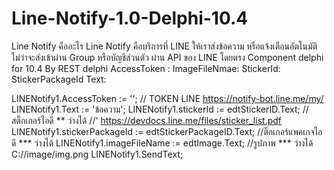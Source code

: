 # Line-Notify-1.0-Delphi-10.4
Line Notify คืออะไร Line Notify คือบริการที่ LINE ให้เราส่งข้อความ หรือแจ้งเตือนอัตโนมัติ ไม่ว่าจะส่งเข้าผ่าน Group หรือบัญชีส่วนตัว ผ่าน API ของ LINE โดยตรง 
Component delphi for 10.4 By REST delphi
AccessToken :
ImageFileNmae:
StickerId:
StickerPackageId
Text:

LINENotify1.AccessToken := ''; // TOKEN LINE https://notify-bot.line.me/my/
LINENotify1.Text := 'ข้อความ';
LINENotify1.stickerId := edtStickerID.Text;   //สติ๊กเกอร์ไอดี  ** ว่างได้ //'  https://devdocs.line.me/files/sticker_list.pdf
LINENotify1.stickerPackageId := edtStickerPackageID.Text; //ติ๊กเกอร์แพคเกจไอดี  ***  ว่างได้
LINENotify1.imageFileName := edtImage.Text; //รูปภาพ  *** ว่างได้ C://image/img.png
LINENotify1.SendText;

